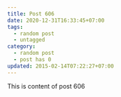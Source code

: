 ```yaml
---
title: Post 606
date: 2020-12-31T16:33:45+07:00
tags:
  - random post
  - untagged
category:
  - random post
  - post has 0
updated: 2015-02-14T07:22:27+07:00
---
```

This is content of post 606